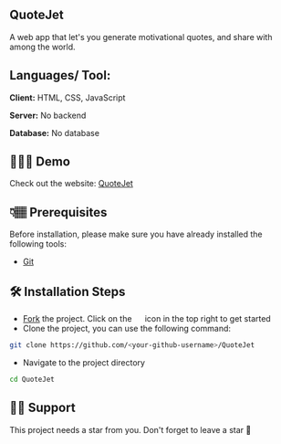 ## QuoteJet

A web app that let's you generate motivational quotes, and share with among the world.

## Languages/ Tool:

**Client:** HTML, CSS, JavaScript

**Server:** No backend

**Database:** No database

## 👩🏽‍💻 Demo

Check out the website: [QuoteJet](https://quotejet.vercel.app)

## 👇🏽 Prerequisites

Before installation, please make sure you have already installed the following tools:

- [Git](https://git-scm.com/downloads)

## 🛠️ Installation Steps

- [Fork](https://github.com/pushkaraj2007/QuoteJet/fork) the project. Click on the <a href="https://github.com/pushkaraj2007/QuoteJet/fork"><img src="https://i.imgur.com/G4z1kEe.png" height="15" width="15"></a> icon in the top right to get started
- Clone the project, you can use the following command:

```bash
git clone https://github.com/<your-github-username>/QuoteJet
```

- Navigate to the project directory

```bash
cd QuoteJet
```

## 🙏🏽 Support

This project needs a star️ from you. Don't forget to leave a star 🌟
